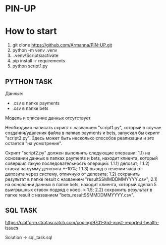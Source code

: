 # PIN-UP


# How to start

1. git clone https://github.com/Armanna/PIN-UP.git
2. python -m venv .venv
3. .\.venv\Scripts\activate
4. pip install -r requirements
5. python script1.py






## PYTHON TASK

Данные:
- .сsv в папке payments
- .сsv в папке bets

Модель и описание данных отсутствует.

Необходимо написать скрипт с названием "script1.py", который в случае создания/удаления файла в папках payments и bets, запускал бы скрипт "script2.py". Здесь может быть несколько способов реализации и это остается "на усмотрение".

Скрипт "script2.py" должен выполнять следующие операции:
   1.1) на основании данных в папках payments и bets, находит клиента, который совершил такую последовательность операций:
       1.1.1) депозит;
       1.1.2) ставка на сумму депозита +-10%;
       1.1.3) вывод в течении часа от депозита через систему, отличную от депозита;
   1.2) сохранить результат в папке result с названием "resultSSMMDDMMYYYY.csv";
   2.1) на основании данных в папке bets, находит клиента, который сделал 5 выигрышных ставок подряд с коеф. > 1.5;
   2.2) сохранить результат в папке result с названием "bets_resultSSMMDDMMYYYY.csv".


## SQL TASK

https://platform.stratascratch.com/coding/9701-3rd-most-reported-health-issues

Solution -> sql_task.sql





